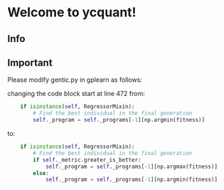 Welcome to ycquant!
===================


Info
-----------
## Important

Please modify gentic.py in gplearn as follows:

changing the code block start at line 472 from:

```python
    if isinstance(self, RegressorMixin):
        # Find the best individual in the final generation
        self._program = self._programs[-1][np.argmin(fitness)]
```

to:

```python
    if isinstance(self, RegressorMixin):
        # Find the best individual in the final generation
        if self._metric.greater_is_better:
            self._program = self._programs[-1][np.argmax(fitness)]
        else:
            self._program = self._programs[-1][np.argmin(fitness)]

```
